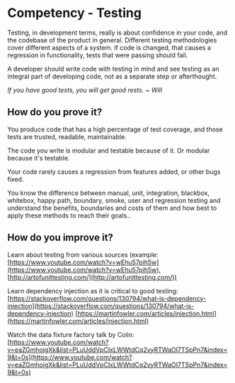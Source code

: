 # Competency - Testing

Testing, in development terms, really is about confidence in your code, and the codebase of the product in general. Different testing methodologies cover different aspects of a system. If code is changed, that causes a regression in functionality, tests that were passing should fail.

A developer should write code with testing in mind and see testing as an integral part of developing code, not as a separate step or afterthought. 

*If you have good tests, you will get good rests. ~ Will*

## How do you prove it?

You produce code that has a high percentage of test coverage, and those tests are trusted, readable, maintainable.

The code you write is modular and testable because of it.  Or modular because it's testable. 

Your code rarely causes a regression from features added, or other bugs fixed.

You know the difference between manual, unit, integration, blackbox, whitebox, happy path, boundary, smoke, user and regression testing and understand the benefits, boundaries and costs of them and how best to apply these methods to reach their goals..

## How do you improve it?

Learn about testing from various sources (example: [https://www.youtube.com/watch?v=wEhu57pih5w](https://www.youtube.com/watch?v=wEhu57pih5w), [http://artofunittesting.com/](http://artofunittesting.com/)) 

Learn dependency injection as it is critical to good testing: [https://stackoverflow.com/questions/130794/what-is-dependency-injection](https://stackoverflow.com/questions/130794/what-is-dependency-injection) [https://martinfowler.com/articles/injection.html](https://martinfowler.com/articles/injection.html) 

Watch the data fixture factory talk by Colin: [https://www.youtube.com/watch?v=eaZGmhojgXk&list=PLuUddVpCIxLWWtdCq2vyRTWaOI7TSpPn7&index=9&t=0s](https://www.youtube.com/watch?v=eaZGmhojgXk&list=PLuUddVpCIxLWWtdCq2vyRTWaOI7TSpPn7&index=9&t=0s)

